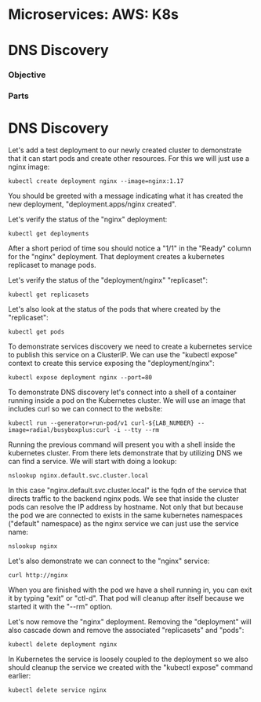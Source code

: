 # Microservices: AWS: K8s
# DNS Discovery

### Objective



### Parts



# DNS Discovery

Let's add a test deployment to our newly created cluster to demonstrate that it can start pods and create other resources.  For this we will just use a nginx image:

~~~shell
kubectl create deployment nginx --image=nginx:1.17
~~~

You should be greeted with a message indicating what it has created the new deployment, "deployment.apps/nginx created".

Let's verify the status of the "nginx" deployment:

~~~shell
kubectl get deployments
~~~

After a short period of time sou should notice a "1/1" in the "Ready" column for the "nginx" deployment.  That deployment creates a kubernetes replicaset to manage pods.

Let's verify the status of the "deployment/nginx" "replicaset":

~~~shell
kubectl get replicasets
~~~

Let's also look at the status of the pods that where created by the "replicaset":

~~~shell
kubectl get pods
~~~

To demonstrate services discovery we need to create a kubernetes service to publish this service on a ClusterIP.  We can use the "kubectl expose" context to create this service exposing the "deployment/nginx":

~~~shell
kubectl expose deployment nginx --port=80
~~~

To demonstrate DNS discovery let's connect into a shell of a container running inside a pod on the Kubernetes cluster.  We will use an image that includes curl so we can connect to the website:

~~~shell
kubectl run --generator=run-pod/v1 curl-${LAB_NUMBER} --image=radial/busyboxplus:curl -i --tty --rm
~~~

Running the previous command will present you with a shell inside the kubernetes cluster.  From there lets demonstrate that by utilizing DNS we can find a service.  We will start with doing a lookup:

~~~shell
nslookup nginx.default.svc.cluster.local
~~~

In this case "nginx.default.svc.cluster.local" is the fqdn of the service that directs traffic to the backend nginx pods.  We see that inside the cluster pods can resolve the IP address by hostname.  Not only that but because the pod we are connected to exists in the same kubernetes namespaces ("default" namespace) as the nginx service we can just use the service name:

~~~shell
nslookup nginx
~~~

Let's also demonstrate we can connect to the "nginx" service:

~~~shell
curl http://nginx
~~~

When you are finished with the pod we have a shell running in, you can exit it by typing "exit" or "ctl-d".  That pod will cleanup after itself because we started it with the "--rm" option.

Let's now remove the "nginx" deployment.  Removing the "deployment" will also cascade down and remove the associated "replicasets" and "pods":

~~~shell
kubectl delete deployment nginx
~~~

In Kubernetes the service is loosely coupled to the deployment so we also should cleanup the service we created with the "kubectl expose" command earlier:
~~~bash
kubectl delete service nginx
~~~
